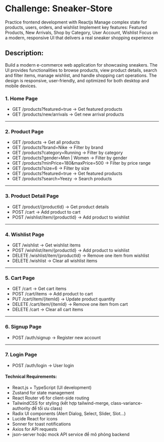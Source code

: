 # Challenge: Sneaker-Store
Practice frontend development with Reactjs
Manage complex state for products, users, orders, and wishlist Implement key features: Featured Products, New Arrivals, Shop by Category, User Account, Wishlist
Focus on a modern, responsive UI that delivers a real sneaker shopping experience

## Description:
Build a modern e-commerce web application for showcasing sneakers.
The UI provides functionalities to browse products, view product details, search and filter items, manage wishlist, and handle shopping cart operations. The design is responsive, user-friendly, and optimized for both desktop and mobile devices.

### 1. Home Page
- GET /products?featured=true → Get featured products  
- GET /products/new/arrivals → Get new arrival products  
---
### 2. Product Page
- GET /products → Get all products  
- GET /products?brand=Nike → Filter by brand  
- GET /products?category=Running → Filter by category  
- GET /products?gender=Men | Women → Filter by gender  
- GET /products?minPrice=180&maxPrice=500 → Filter by price range  
- GET /products?size=6 → Filter by size  
- GET /products?featured=true → Get featured products  
- GET /products?search=Yeezy → Search products  
---
### 3. Product Detail Page
- GET /product/{productId} → Get product details  
- POST /cart → Add product to cart  
- POST /wishlist/item/{productId} → Add product to wishlist 
---
### 4. Wishlist Page
- GET /wishlist → Get wishlist items  
- POST /wishlist/item/{productId} → Add product to wishlist  
- DELETE /wishlist/item/{productId} → Remove one item from wishlist  
- DELETE /wishlist → Clear all wishlist items 
---
### 5. Cart Page
- GET /cart → Get cart items  
- POST /cart/items → Add product to cart  
- PUT /cart/item/{itemId} → Update product quantity  
- DELETE /cart/item/{itemId} → Remove one item from cart  
- DELETE /cart → Clear all cart items  
---
### 6. Signup Page
- POST /auth/signup → Register new account  
---
### 7. Login Page
- POST /auth/login → User login  

#### Technical Requirements:
- React.js + TypeScript (UI development)
- Zustand for state management
- React Router v6 for client-side routing
- TailwindCSS for styling (kết hợp tailwind-merge, class-variance-authority để tối ưu class)
- Radix UI components (Alert Dialog, Select, Slider, Slot…)
- Lucide React for icons
- Sonner for toast notifications
- Axios for API requests
- json-server hoặc mock API service để mô phỏng backend

